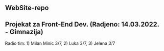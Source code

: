 ## WebSite-repo
## Projekat za Front-End Dev. (Radjeno: 14.03.2022. - Gimnazija)
Radio tim: 
          1) Milan Minic 3/7,
          2) Luka 3/7,
          3) Jelena 3/7
